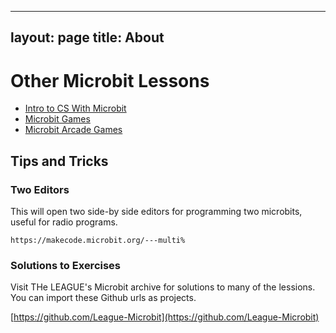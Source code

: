 
---
layout: page
title: About
---


# Other Microbit Lessons

* [Intro to CS With Microbit](https://makecode.microbit.org/courses/csintro)
* [Microbit Games](https://github.com/dvilelaf/microbit-games)
* [Microbit Arcade Games](https://github.com/makecode-extensions/arcade-games)


## Tips and Tricks


### Two Editors
This will open two side-by side editors for programming two microbits, useful for radio programs. 

```
https://makecode.microbit.org/---multi%  
```

### Solutions to Exercises

Visit THe LEAGUE's Microbit archive for solutions to many of the lessions. You can import these
Github urls as projects. 

[https://github.com/League-Microbit](https://github.com/League-Microbit)

